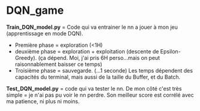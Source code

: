 # DQN_game


**Train_DQN_model.py** = Code qui va entrainer le nn a jouer à mon jeu (apprentissage en mode DQN).
  *  Première phase = exploration (<1H)
  *  deuxième phase = exploration + exploitation (descente de Epsilon-Greedy). (ça dépend. Moi, j'ai pris 6H perso...mais on peut raisonnablement baisser ce temps)
  *  Troisième phase = sauvegarde. (...1 seconde)
Les temps dépendent des capacités du terminal, mais aussi de la taille du Buffer, et du Batch.

**Test_DQN_model.py** = code qui va tester le nn. 
De mon côté c'est très simple = je n'ai pas pu voir le nn perdre.
Son meilleur score est corrélé avec ma patience, ni plus ni moins.


